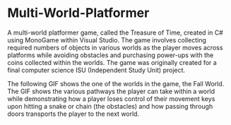 # Multi-World-Platformer
A multi-world platformer game, called the Treasure of Time, created in C# using MonoGame within Visual Studio. The game involves collecting required numbers of objects in various worlds as the player moves across platforms while avoiding obstacles and purchasing power-ups with the coins collected within the worlds. The game was originally created for a final computer science ISU (Independent Study Unit) project.

The following GIF shows the one of the worlds in the game, the Fall World. The GIF shows the various pathways the player can take within a world while demonstrating how a player loses control of their movement keys upon hitting a snake or chain (the obstacles) and how passing through doors transports the player to the next world.

